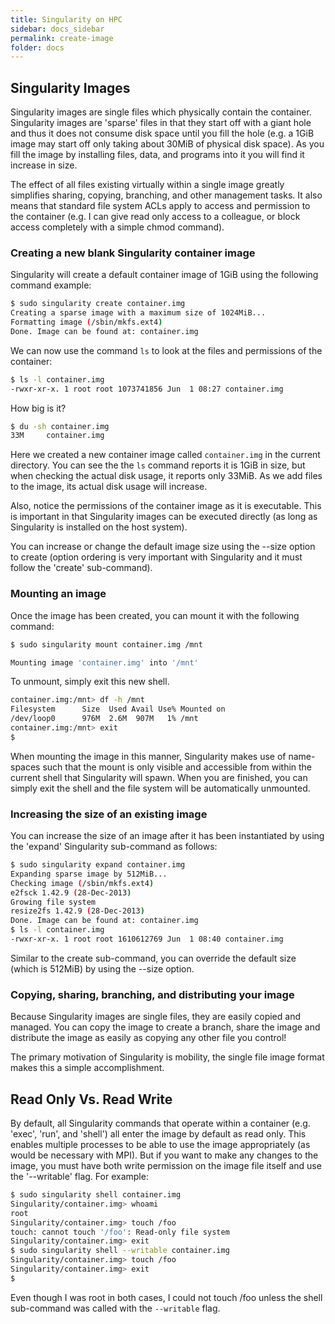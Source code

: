 ```yaml
---
title: Singularity on HPC
sidebar: docs_sidebar
permalink: create-image
folder: docs
---
```


## Singularity Images
Singularity images are single files which physically contain the container. Singularity images are 'sparse' files in that they start off with a giant hole and thus it does not consume disk space until you fill the hole (e.g. a 1GiB image may start off only taking about 30MiB of physical disk space). As you fill the image by installing files, data, and programs into it you will find it increase in size.

The effect of all files existing virtually within a single image greatly simplifies sharing, copying, branching, and other management tasks. It also means that standard file system ACLs apply to access and permission to the container (e.g. I can give read only access to a colleague, or block access completely with a simple chmod command).

### Creating a new blank Singularity container image
Singularity will create a default container image of 1GiB using the following command example:

```bash
$ sudo singularity create container.img
Creating a sparse image with a maximum size of 1024MiB...
Formatting image (/sbin/mkfs.ext4)
Done. Image can be found at: container.img
```

We can now use the command `ls` to look at the files and permissions of the container:

```bash
$ ls -l container.img 
-rwxr-xr-x. 1 root root 1073741856 Jun  1 08:27 container.img
```

How big is it?

```bash
$ du -sh container.img 
33M     container.img
```

Here we created a new container image called `container.img` in the current directory. You can see the the `ls` command reports it is 1GiB in size, but when checking the actual disk usage, it reports only 33MiB. As we add files to the image, its actual disk usage will increase.

Also, notice the permissions of the container image as it is executable. This is important in that Singularity images can be executed directly (as long as Singularity is installed on the host system).

You can increase or change the default image size using the --size option to create (option ordering is very important with Singularity and it must follow the 'create' sub-command).

### Mounting an image
Once the image has been created, you can mount it with the following command:

```bash
$ sudo singularity mount container.img /mnt

Mounting image 'container.img' into '/mnt'
```

To unmount, simply exit this new shell.

```bash
container.img:/mnt> df -h /mnt
Filesystem      Size  Used Avail Use% Mounted on
/dev/loop0      976M  2.6M  907M   1% /mnt
container.img:/mnt> exit
$
```
 
When mounting the image in this manner, Singularity makes use of name-spaces such that the mount is only visible and accessible from within the current shell that Singularity will spawn. When you are finished, you can simply exit the shell and the file system will be automatically unmounted.

### Increasing the size of an existing image
You can increase the size of an image after it has been instantiated by using the 'expand' Singularity sub-command as follows:

```bash
$ sudo singularity expand container.img 
Expanding sparse image by 512MiB...
Checking image (/sbin/mkfs.ext4)
e2fsck 1.42.9 (28-Dec-2013)
Growing file system
resize2fs 1.42.9 (28-Dec-2013)
Done. Image can be found at: container.img
$ ls -l container.img 
-rwxr-xr-x. 1 root root 1610612769 Jun  1 08:40 container.img
```

Similar to the create sub-command, you can override the default size (which is 512MiB) by using the --size option.

### Copying, sharing, branching, and distributing your image
Because Singularity images are single files, they are easily copied and managed. You can copy the image to create a branch, share the image and distribute the image as easily as copying any other file you control!

The primary motivation of Singularity is mobility, the single file image format makes this a simple accomplishment.

## Read Only Vs. Read Write
By default, all Singularity commands that operate within a container (e.g. 'exec', 'run', and 'shell') all enter the image by default as read only. This enables multiple processes to be able to use the image appropriately (as would be necessary with MPI). But if you want to make any changes to the image, you must have both write permission on the image file itself and use the '--writable' flag. For example:

```bash
$ sudo singularity shell container.img 
Singularity/container.img> whoami
root
Singularity/container.img> touch /foo
touch: cannot touch '/foo': Read-only file system
Singularity/container.img> exit
$ sudo singularity shell --writable container.img 
Singularity/container.img> touch /foo
Singularity/container.img> exit
$ 
```

Even though I was root in both cases, I could not touch /foo unless the shell sub-command was called with the `--writable` flag.

